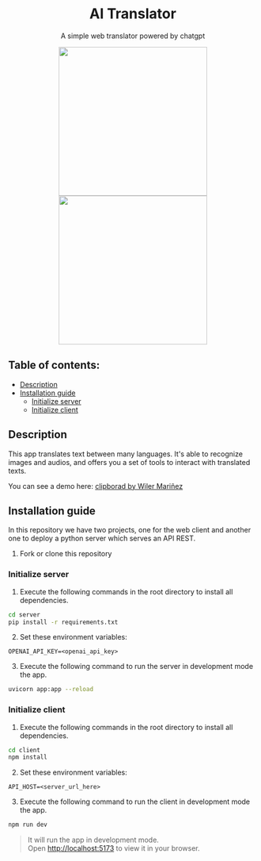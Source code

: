 <h1 align="center">AI Translator</h1>
<p align="center">A simple web translator powered by chatgpt</p>
<p align="center">
  <img height="300px" src="https://user-images.githubusercontent.com/70902862/230276406-5133c1b4-c9f8-4ef9-8944-e7e4824c4648.png"/>
  <img height="300px" src="https://user-images.githubusercontent.com/70902862/230276156-0bb4151c-7a6f-482a-9376-9877600e26b1.png"/>


</p>



## Table of contents:

- [Description](#description)
- [Installation guide](#installation-guide)
  - [Initialize server](#initialize-server)
  - [Initialize client](#initialize-client)


## Description
This app translates text between many languages. It's able to recognize images and audios, and offers you a set of tools to interact with translated texts.

You can see a demo here: [clipborad by Wiler Mariñez](https://www.youtube.com/watch?v=KmyHG7ZwuOI)

## Installation guide

In this repository we have two projects, one for the web client and another one to deploy a python server which serves an API REST.

1. Fork or clone this repository

### Initialize server
1. Execute the following commands in the root directory to install all dependencies.
```bash
cd server
pip install -r requirements.txt
```
2. Set these environment variables:
```
OPENAI_API_KEY=<openai_api_key>
```
3. Execute the following command to run the server in development mode the app.
```bash 
uvicorn app:app --reload
```

### Initialize client
1. Execute the following commands in the root directory to install all dependencies.
```bash
cd client
npm install
```
2. Set these environment variables:
```
API_HOST=<server_url_here>
```
3. Execute the following command to run the client in development mode the app.
```bash 
npm run dev
```
> It will run the app in development mode.\
Open [http://localhost:5173](http://localhost:5173) to view it in your browser.

